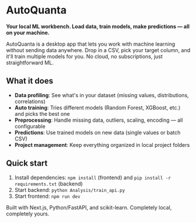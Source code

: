 # AutoQuanta

**Your local ML workbench. Load data, train models, make predictions — all on your machine.**

AutoQuanta is a desktop app that lets you work with machine learning without sending data anywhere. Drop in a CSV, pick your target column, and it'll train multiple models for you. No cloud, no subscriptions, just straightforward ML.

## What it does

- **Data profiling**: See what's in your dataset (missing values, distributions, correlations)
- **Auto training**: Tries different models (Random Forest, XGBoost, etc.) and picks the best one
- **Preprocessing**: Handle missing data, outliers, scaling, encoding — all configurable
- **Predictions**: Use trained models on new data (single values or batch CSV)
- **Project management**: Keep everything organized in local project folders

## Quick start

1. Install dependencies: `npm install` (frontend) and `pip install -r requirements.txt` (backend)
2. Start backend: `python Analysis/train_api.py`
3. Start frontend: `npm run dev`

Built with Next.js, Python/FastAPI, and scikit-learn. Completely local, completely yours.
